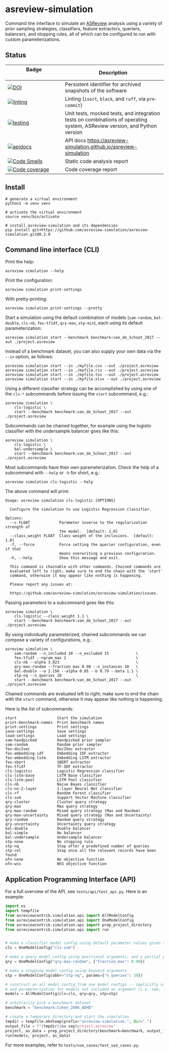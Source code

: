 # asreview-simulation

Command line interface to simulate an [ASReview](https://pypi.org/project/asreview) analysis using a variety
of prior sampling strategies, classifiers, feature extractors, queriers, balancers, and stopping rules, all of which can
be configured to run with custom parameterizations.

## Status

| Badge &emsp;&emsp;&emsp;&emsp;&emsp;&emsp;&emsp;&emsp;&emsp;&emsp;                                                                                                                                         | Description                                                                                                               |
|------------------------------------------------------------------------------------------------------------------------------------------------------------------------------------------------------------|---------------------------------------------------------------------------------------------------------------------------|
| [![DOI](https://zenodo.org/badge/DOI/10.5281/zenodo.8042547.svg)](https://doi.org/10.5281/zenodo.8042547)                                                                                                  | Persistent identifier for archived snapshots of the software                                                              |
| [![linting](https://github.com/asreview-simulation/asreview-simulation/actions/workflows/linting.yml/badge.svg)](https://github.com/asreview-simulation/asreview-simulation/actions/workflows/linting.yml) | Linting (`isort`,  `black`, and `ruff`, via `pre-commit`)                                                                 |
| [![testing](https://github.com/asreview-simulation/asreview-simulation/actions/workflows/testing.yml/badge.svg)](https://github.com/asreview-simulation/asreview-simulation/actions/workflows/testing.yml) | Unit tests, mocked tests, and integration tests on combinations of operating system, ASReview version, and Python version |
| [![apidocs](https://github.com/asreview-simulation/asreview-simulation/actions/workflows/apidocs.yml/badge.svg)](https://github.com/asreview-simulation/asreview-simulation/actions/workflows/apidocs.yml) | API docs https://asreview-simulation.github.io/asreview-simulation                                                        |
| [![Code Smells](https://sonarcloud.io/api/project_badges/measure?project=asreview-simulation&metric=code_smells)](https://sonarcloud.io/summary/overall?id=asreview-simulation)                            | Static code analysis report                                                                                               |
| [![Code coverage](https://sonarcloud.io/api/project_badges/measure?project=asreview-simulation&metric=coverage)](https://sonarcloud.io/summary/overall?id=asreview-simulation)                             | Code coverage report                                                                                                      |


## Install

```text
# generate a virtual environment
python3 -m venv venv

# activate the virtual environment
source venv/bin/activate

# install asreview-simulation and its dependencies
pip install git+https://github.com/asreview-simulation/asreview-simulation.git@0.2.0
```

## Command line interface (CLI)

Print the help:

```text
asreview simulation --help
```

Print the configuration:

```text
asreview simulation print-settings
```

With pretty-printing:

```text
asreview simulation print-settings --pretty
```

Start a simulation using the default combination of models (`sam-random`,
`bal-double`, `cls-nb`, `fex-tfidf`, `qry-max`, `stp-min`), each using its default
parameterization:

```text
asreview simulation start --benchmark benchmark:van_de_Schoot_2017 --out ./project.asreview
```

Instead of a benchmark dataset, you can also supply your own data via the `--in` option, as follows:

```text
asreview simulation start --in ./myfile.csv --out ./project.asreview
asreview simulation start --in ./myfile.ris --out ./project.asreview
asreview simulation start --in ./myfile.tsv --out ./project.asreview
asreview simulation start --in ./myfile.xlsx --out ./project.asreview
```

Using a different classifier strategy can be accomplished by using one of
the `cls-*` subcommands before issuing the `start` subcommand, e.g.:

```text
asreview simulation \
    cls-logistic \
    start --benchmark benchmark:van_de_Schoot_2017 --out ./project.asreview
```

Subcommands can be chained together, for example using the logistic
classifier with the undersample balancer goes like this:

```text
asreview simulation \
    cls-logistic \
    bal-undersample \
    start --benchmark benchmark:van_de_Schoot_2017 --out ./project.asreview
```

Most subcommands have their own parameterization. Check the help of a
subcommand with `--help` or `-h` for short, e.g.:

```text
asreview simulation cls-logistic --help
```
The above command will print:

```text
Usage: asreview simulation cls-logistic [OPTIONS]

  Configure the simulation to use Logistic Regression classifier.

Options:
  --c FLOAT             Parameter inverse to the regularization strength of
                        the model.  [default: 1.0]
  --class_weight FLOAT  Class weight of the inclusions.  [default: 1.0]
  -f, --force           Force setting the querier configuration, even if that
                        means overwriting a previous configuration.
  -h, --help            Show this message and exit.

  This command is chainable with other commands. Chained commands are
  evaluated left to right; make sure to end the chain with the 'start'
  command, otherwise it may appear like nothing is happening.

  Please report any issues at:

  https://github.com/asreview-simulation/asreview-simulation/issues.
```

Passing parameters to a subcommand goes like this:

```text
asreview simulation \
    cls-logistic --class_weight 1.1 \
    start --benchmark benchmark:van_de_Schoot_2017 --out ./project.asreview
```

By using individually parameterized, chained subcommands we can compose a
variety of configurations, e.g.:

```text
asreview simulation \
    sam-random --n_included 10 --n_excluded 15            \
    fex-tfidf --ngram_max 2                               \
    cls-nb --alpha 3.823                                  \
    qry-max-random --fraction_max 0.90 --n_instances 10   \
    bal-double --a 2.156 --alpha 0.95 --b 0.79 --beta 1.1 \
    stp-nq --n_queries 20                                 \
    start --benchmark benchmark:van_de_Schoot_2017 --out ./project.asreview
```

Chained commands are evaluated left to right; make sure to end the chain
with the `start` command, otherwise it may appear like nothing is happening.

Here is the list of subcommands:

```text
start                  Start the simulation
print-benchmark-names  Print benchmark names
print-settings         Print settings
save-settings          Save settings
load-settings          Load settings
sam-handpicked         Handpicked prior sampler
sam-random             Random prior sampler
fex-doc2vec            Doc2Vec extractor
fex-embedding-idf      Embedding IDF extractor
fex-embedding-lstm     Embedding LSTM extractor
fex-sbert              SBERT extractor
fex-tfidf              TF-IDF extractor
cls-logistic           Logistic Regression classifier
cls-lstm-base          LSTM Base classifier
cls-lstm-pool          LSTM Pool classifier
cls-nb                 Naive Bayes classifier
cls-nn-2-layer         2-layer Neural Net classifier
cls-rf                 Random Forest classifier
cls-svm                Support Vector Machine classifier
qry-cluster            Cluster query strategy
qry-max                Max query strategy
qry-max-random         Mixed query strategy (Max and Random)
qry-max-uncertainty    Mixed query strategy (Max and Uncertainty)
qry-random             Random query strategy
qry-uncertainty        Uncertainty query strategy
bal-double             Double balancer
bal-simple             No balancer
bal-undersample        Undersample balancer
stp-none               No stopping rule
stp-nq                 Stop after a predefined number of queries
stp-rel                Stop once all the relevant records have been found
ofn-none               No objective function
ofn-wss                WSS objective function
```

## Application Programming Interface (API)

For a full overview of the API, see `tests/api/test_api.py`. Here is an example:

```python
import os
import tempfile
from asreviewcontrib.simulation.api import AllModelConfig
from asreviewcontrib.simulation.api import OneModelConfig
from asreviewcontrib.simulation.api import prep_project_directory
from asreviewcontrib.simulation.api import run


# make a classifier model config using default parameter values given the model name
cls = OneModelConfig("cls-svm")

# make a query model config using positional arguments, and a partial params dict
qry = OneModelConfig("qry-max-random", {"fraction_max": 0.90})

# make a stopping model config using keyword arguments
stp = OneModelConfig(abbr="stp-nq", params={"n_queries": 10})

# construct an all model config from one model configs -- implicitly use default model choice
# and parameterization for models not included as argument (i.e. sam, fex, bal, ofn)
models = AllModelConfig(cls=cls, qry=qry, stp=stp)

# arbitrarily pick a benchmark dataset
benchmark = "benchmark:Cohen_2006_ADHD"

# create a temporary directory and start the simulation
tmpdir = tempfile.mkdtemp(prefix="asreview-simulation.", dir=".")
output_file = f"{tmpdir}{os.sep}project.asreview"
project, as_data = prep_project_directory(benchmark=benchmark, output_file=output_file)
run(models, project, as_data)
```

For more examples, refer to `tests/use_cases/test_use_cases.py`.
